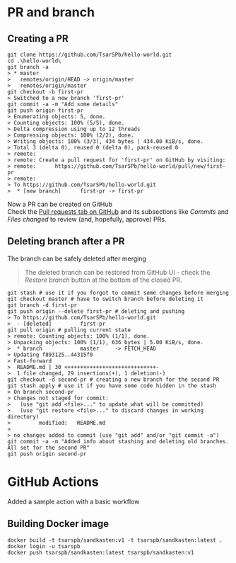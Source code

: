 # PR and branch

## Creating a PR
```
git clone https://github.com/TsarSPb/hello-world.git
cd .\hello-world\
git branch -a
> * master
>   remotes/origin/HEAD -> origin/master
>   remotes/origin/master
git checkout -b first-pr
> Switched to a new branch 'first-pr'
git commit -a -m "Add some details"
git push origin first-pr
> Enumerating objects: 5, done.
> Counting objects: 100% (5/5), done.
> Delta compression using up to 12 threads
> Compressing objects: 100% (2/2), done.
> Writing objects: 100% (3/3), 434 bytes | 434.00 KiB/s, done.
> Total 3 (delta 0), reused 0 (delta 0), pack-reused 0
> remote: 
> remote: Create a pull request for 'first-pr' on GitHub by visiting:
> remote:      https://github.com/TsarSPb/hello-world/pull/new/first-pr
> remote:
> To https://github.com/TsarSPb/hello-world.git
>  * [new branch]      first-pr -> first-pr
```
Now a PR can be created on GitHub  
Check the [Pull requests tab on GitHub](https://github.com/TsarSPb/hello-world/pulls) and its subsections like *Commits* and *Files changed* to review (and, hopefully, approve) PRs.

## Deleting branch after a PR
The branch can be safely deleted after merging
> The deleted branch can be restored from GitHub UI - check the *Restore branch* button at the bottom of the closed PR.
```
git stash # use it if you forgot to commit some changes before merging
git checkout master # have to switch branch before deleting it
git branch -d first-pr 
git push origin --delete first-pr # deleting and pushing
> To https://github.com/TsarSPb/hello-world.git
>  - [deleted]         first-pr
git pull origin # pulling current state
> remote: Counting objects: 100% (1/1), done.
> Unpacking objects: 100% (1/1), 636 bytes | 5.00 KiB/s, done.
>  * branch            master     -> FETCH_HEAD
> Updating f893125..44315f0
> Fast-forward
>  README.md | 30 +++++++++++++++++++++++++++++-
>  1 file changed, 29 insertions(+), 1 deletion(-)
git checkout -d second-pr # creating a new branch for the second PR
git stash apply # use it if you have some code hidden in the stash
> On branch second-pr
> Changes not staged for commit:
>   (use "git add <file>..." to update what will be committed)
>   (use "git restore <file>..." to discard changes in working directory)
>         modified:   README.md
> 
> no changes added to commit (use "git add" and/or "git commit -a")
git commit -a -m "Added info about stashing and deleting old branches. All set for the second PR"
git push origin second-pr
```

# GitHub Actions
Added a sample action with a basic workflow

## Building Docker image
```
docker build -t tsarspb/sandkasten:v1 -t tsarspb/sandkasten:latest .
docker login -u tsarspb
docker push tsarspb/sandkasten:latest tsarspb/sandkasten:v1
```
